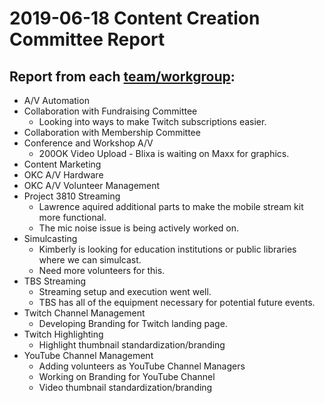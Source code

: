 # 2019-06-18 Content Creation Committee Report

## Report from each [team/workgroup](https://github.com/techlahoma/broadcasting/blob/master/Teams/teams.md):

* A/V Automation
* Collaboration with Fundraising Committee
  * Looking into ways to make Twitch subscriptions easier.
* Collaboration with Membership Committee
* Conference and Workshop A/V
  * 200OK Video Upload - Blixa is waiting on Maxx for graphics.
* Content Marketing
* OKC A/V Hardware
* OKC A/V Volunteer Management
* Project 3810 Streaming
  * Lawrence aquired additional parts to make the mobile stream kit more functional. 
  * The mic noise issue is being actively worked on.
* Simulcasting
  * Kimberly is looking for education institutions or public libraries where we can simulcast.
  * Need more volunteers for this.
* TBS Streaming
  * Streaming setup and execution went well.
  * TBS has all of the equipment necessary for potential future events.
* Twitch Channel Management
  * Developing Branding for Twitch landing page.
* Twitch Highlighting
  * Highlight thumbnail standardization/branding
* YouTube Channel Management
  * Adding volunteers as YouTube Channel Managers
  * Working on Branding for YouTube Channel
  * Video thumbnail standardization/branding
